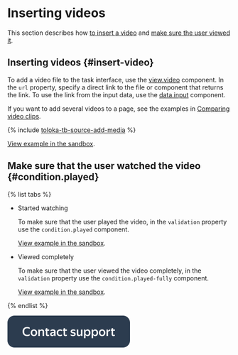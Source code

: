 # Inserting videos

This section describes how [to insert a video](#insert-videos) and [make sure the user viewed it](#condition.played).


## Inserting videos {#insert-video}

To add a video file to the task interface, use the [view.video](../reference/view.video.md) component. In the `url` property, specify a direct link to the file or component that returns the link. To use the link from the input data, use the [data.input](work-with-data.md) component.

If you want to add several videos to a page, see the examples in [Comparing video clips](sbs-video.md).

{% include [toloka-tb-source-add-media](../_includes/toloka-tb-source/id-toloka-tb-source/add-media.md) %}

[View example in the sandbox](https://tb.yandex.net/editor?locale=en&config=N4Igxg9gdgZglgcxALhMAOlABF9IBucApgO57JYbY64gAuAngA5Hm2GkB0hAJkRHgA0mGrQCuAJwA2bKqNqMWbPDwCGdVZzhQmYukJGi8TdQAtlBOHwEhDOAL41D9zPZCCQ23XRRp0EwzxefgtTOjomAGdkAHoY+CkiAFoiAA9VAFsmRMikyAzOBDg6UzEAIy0IGLFsiFUeSJiAJgAGAEYAdhiWgBZ4uESAfTTM7KJBgFkABR7BgDYelsGAZgmAcU4snrx-VxB7IA).

## Make sure that the user watched the video {#condition.played}

{% list tabs %}

- Started watching

  To make sure that the user played the video, in the `validation` property use the `condition.played` component.

  [View example in the sandbox](https://tb.yandex.net/editor?locale=en&config=N4Igxg9gdgZglgcxALhMAOlABF9IBucApgO57JYbY64gAuAngA5Hm2GkB0hAJkRHgA0mGrQA2AQwBGRMWzwAVAE4MsYMXDABrOFARYAygFcpAWzh0scU6aI84EurNUkLACwhHLAZzoSldLr6dG5EWLz8nEIiNHhGSnIotG50dEzeyAD0mfBiRAC0RAAeEqZMed75kKacCO4mnHAQmUblEBI83pkATAAMAIwA7Jm9ACw5cHkA+sWl5URTALIACqNTAGyjvVMAzIsA4pxlo9HUOHj4Eho8jk1QbFSi5-TMrEl4kFD2gdCc5RIMOynJ7JXR0eQgACaniwUCIdiwdAgWF8-ksITCEWR-0BSjwMRwAF8YsSoISQIIQLomF4UGhyYSgA).

- Viewed completely

  To make sure that the user viewed the video completely, in the `validation` property use the `condition.played-fully` component.

  [View example in the sandbox](https://tb.yandex.net/editor?locale=en&config=N4Igxg9gdgZglgcxALhMAOlABF9IBucApgO57JYbY64gAuAngA5Hm2GkB0hAJkRHgA0mGrQA2AQwBGRMWzwAVAE4MsAZzoSldOFARY6ACyJZe-LBKg8sYMXDABrXfoDKAVykBbOHSwkfhhBuviQSdGCGzlg+WG5QOmIGxlhEVpxCIjR4bkpyKLSGdHRMasgA9GXwYkQAtEQAHhKeTNVqNZCenAgBHpxwEGVuLRASPGplAEwADACMAOxlUwAslXDVAPoNTS1E6wCyAApL6wBsS1PrAMx7AOKczUsZ1Dh4+BJ2PGH9UGxUoi-0ZisfJ4SBWHzfTgtCQMIg8GowNxiMQMJ7-Aq6OjyEAATSCWCgRDhBggfjCESSJjMpNscCYsXia0pKSseEyOAAvpkuVAOSBBCBdExgig0HyOUA).

{% endlist %}

[![image](../_images/buttons/contact-support.svg)](../concepts/support.md)
